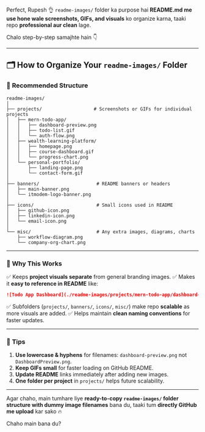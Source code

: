 Perfect, Rupesh 👌
`readme-images/` folder ka purpose hai **README.md me use hone wale screenshots, GIFs, and visuals** ko organize karna, taaki repo **professional aur clean** lage.

Chalo step-by-step samajhte hain 👇

---

## 🗂 How to Organize Your `readme-images/` Folder

### 📁 **Recommended Structure**

```
readme-images/
│
├── projects/                   # Screenshots or GIFs for individual projects
│   ├── mern-todo-app/
│   │   ├── dashboard-preview.png
│   │   ├── todo-list.gif
│   │   └── auth-flow.png
│   ├── wealth-learning-platform/
│   │   ├── homepage.png
│   │   ├── course-dashboard.gif
│   │   └── progress-chart.png
│   └── personal-portfolio/
│       ├── landing-page.png
│       └── contact-form.gif
│
├── banners/                     # README banners or headers
│   ├── main-banner.png
│   └── itmodem-logo-banner.png
│
├── icons/                       # Small icons used in README
│   ├── github-icon.png
│   ├── linkedin-icon.png
│   └── email-icon.png
│
└── misc/                        # Any extra images, diagrams, charts
    ├── workflow-diagram.png
    └── company-org-chart.png
```

---

### 🧩 **Why This Works**

✅ Keeps **project visuals separate** from general branding images.
✅ Makes it **easy to reference in README** like:

```markdown
![Todo App Dashboard](./readme-images/projects/mern-todo-app/dashboard-preview.png)
```

✅ Subfolders (`projects/`, `banners/`, `icons/`, `misc/`) make repo **scalable** as more visuals are added.
✅ Helps maintain **clean naming conventions** for faster updates.

---

### 🧠 **Tips**

1. **Use lowercase & hyphens** for filenames: `dashboard-preview.png` not `DashboardPreview.png`.
2. **Keep GIFs small** for faster loading on GitHub README.
3. **Update README** links immediately after adding new images.
4. **One folder per project** in `projects/` helps future scalability.

---

Agar chaho, main tumhare liye **ready-to-copy `readme-images/` folder structure with dummy image filenames** bana du,
taaki tum **directly GitHub me upload** kar sako 🔥

Chaho main bana du?
